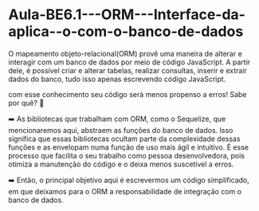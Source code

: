 # Aula-BE6.1---ORM---Interface-da-aplica--o-com-o-banco-de-dados

O mapeamento objeto-relacional(ORM) provê uma maneira de alterar e interagir com um banco de dados por meio de código JavaScript. 
A partir dele, é possível criar e alterar tabelas, realizar consultas, inserir e extrair dados do banco, 
tudo isso apenas escrevendo código JavaScript.

com esse conhecimento seu código será menos propenso a erros! Sabe por quê? 🤔

➡️ As bibliotecas que trabalham com ORM, como o Sequelize, que mencionaremos aqui, abstraem as funções do banco de dados. 
Isso significa que essas bibliotecas ocultam parte da complexidade dessas funções e as envelopam numa função de uso mais ágil e intuitivo.
É esse processo que facilita o seu trabalho como pessoa desenvolvedora, pois otimiza a manutenção do código e o deixa menos suscetível a 
erros.

➡️ Então, o principal objetivo aqui é escrevermos um código simplificado, em que deixamos para o ORM a responsabilidade de integração 
com o banco de dados.
